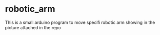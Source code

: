 # robotic_arm
This is a small arduino program to move specifi robotic arm showing in the picture attached in the repo

